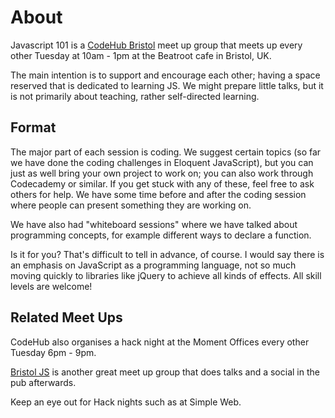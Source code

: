 # About

Javascript 101 is a [CodeHub Bristol](https://www.meetup.com/CodeHub-Bristol/) meet up group that meets up every other Tuesday at 10am - 1pm at the Beatroot cafe in Bristol, UK.

The main intention is to support and encourage each other; having a space reserved that is dedicated to learning JS. We might prepare little talks, but it is not primarily about teaching, rather self-directed learning.

## Format
The major part of each session is coding. We suggest certain topics (so far we have done the coding challenges in Eloquent JavaScript), but you can just as well bring your own project to work on; you can also work through Codecademy or similar. If you get stuck with any of these, feel free to ask others for help.
We have some time before and after the coding session where people can present something they are working on.

We have also had "whiteboard sessions" where we have talked about
programming concepts, for example different ways to declare a
function.

Is it for you? That's difficult to tell in advance, of course. I would say there is an emphasis on JavaScript as a programming language, not so much moving quickly to libraries like jQuery to achieve all kinds of effects. All skill levels are welcome!

## Related Meet Ups
CodeHub also organises a hack night at the Moment Offices every other Tuesday 6pm - 9pm.

[Bristol JS](https://www.meetup.com/BristolJS/) is another great meet up group that does talks and a social in the pub afterwards. 

Keep an eye out for Hack nights such as at Simple Web.



